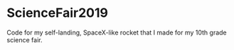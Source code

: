 # ScienceFair2019
Code for my self-landing, SpaceX-like rocket that I made for my 10th grade science fair.
